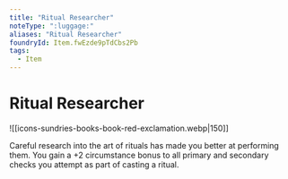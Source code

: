 ```yaml
---
title: "Ritual Researcher"
noteType: ":luggage:"
aliases: "Ritual Researcher"
foundryId: Item.fwEzde9pTdCbs2Pb
tags:
  - Item
---
```


# Ritual Researcher
![[icons-sundries-books-book-red-exclamation.webp|150]]

Careful research into the art of rituals has made you better at performing them. You gain a +2 circumstance bonus to all primary and secondary checks you attempt as part of casting a ritual.
